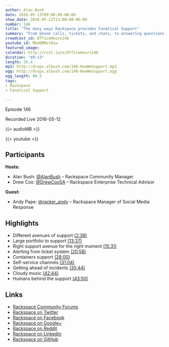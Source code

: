 ```yaml
---
author: Alan Bush
date: 2016-05-13T09:00:00-06:00
show_date: 2016-05-12T13:00:00-06:00
number: 146
title: "The many ways Rackspace provides Fanatical Support"
summary: "From phone calls, tickets, and chats, to answering questions on social media, to creating easily accessible self-service content, Rackspace always provides Fanatical Support for our customers. Join our conversation about the many ways we provide Fanatical Support.﻿"
crowdcast_id: OfficeHours146
youtube_id: MkUQMNzrDsw
featured_image:
calendar: http://ccst.io/e/OfficeHours146
duration: "49:13"
length: 35.4
mp3: http://drops.albush.com/146-HowWeSupport.mp3
ogg: http://drops.albush.com/146-HowWeSupport.ogg
ogg_length: 99.5
tags:
- Rackspace
- Fanatical Support

---
```


Episode 146

Recorded Live 2016-05-12

<!--more-->

{{< audioMB >}}

{{< youtube >}}

## Participants

**Hosts:**  

- Alan Bush: [@AlanBush](https://twitter.com/alanbush) – Rackspace Community Manager  
- Drew Cox: [@DrewCoxSA](https://twitter.com/drewcoxsa) – Rackspace Enterprise Technical Advisor  

**Guest:**  

- Andy Pape: [@racker_andy](https://twitter.com/racker_andy) – Rackspace Manager of Social Media Response

## Highlights

- Different avenues of support [(2:39)](https://youtu.be/MkUQMNzrDsw?t=2m39s)
- Large portfolio to support [(13:37)](https://youtu.be/MkUQMNzrDsw?t=13m37s)
- Right support avenue for the right moment [(15:31)](https://youtu.be/MkUQMNzrDsw?t=15m31s)
- Alerting from ticket system [(20:58)](https://youtu.be/MkUQMNzrDsw?t=20m58s)
- Containers support [(28:00)](https://youtu.be/MkUQMNzrDsw?t=28m00s)
- Self-service channels [(31:04)](https://youtu.be/MkUQMNzrDsw?t=31m04s)
- Getting ahead of incidents [(35:44)](https://youtu.be/MkUQMNzrDsw?t=35m44s)
- Cloudy music [(42:44)](https://youtu.be/MkUQMNzrDsw?t=42m44s)
- Humans behind the support [(43:50)](https://youtu.be/MkUQMNzrDsw?t=43m50s)

## Links

 - [Rackspace Community Forums](https://community.rackspace.com/)
 - [Rackspace on Twitter](https://twitter.com/Rackspace)
 - [Rackspace on Facebook](https://www.facebook.com/rackspace)
 - [Rackspace on Google+](https://plus.google.com/+RackspaceHosting)
 - [Rackspace on Reddit](https://www.reddit.com/r/rackspace)
 - [Rackspace on LinkedIn](https://www.linkedin.com/company/rackspace-hosting)
 - [Rackspace on GitHub](https://github.com/rackspace)
